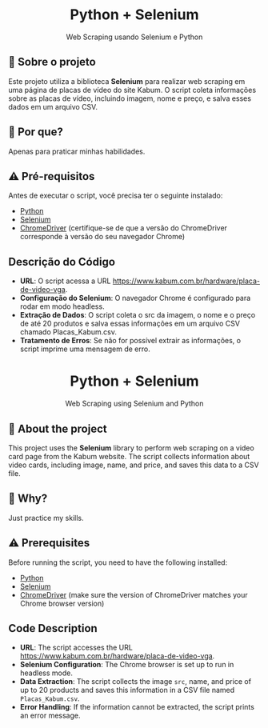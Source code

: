 <h1 align="center"> Python + Selenium </h1>

<p align="center"> Web Scraping usando Selenium e Python </p>

## :rocket: Sobre o projeto

Este projeto utiliza a biblioteca **Selenium** para realizar web scraping em uma página de placas de vídeo do site Kabum. O script coleta informações sobre as placas de vídeo, incluindo imagem, nome e preço, e salva esses dados em um arquivo CSV.

## :thinking: Por que?

Apenas para praticar minhas habilidades.

## :warning: Pré-requisitos

Antes de executar o script, você precisa ter o seguinte instalado:

- [Python](https://www.python.org/downloads/)
- [Selenium](https://pypi.org/project/selenium/)
- [ChromeDriver](https://developer.chrome.com/docs/chromedriver/downloads?hl=pt-br) (certifique-se de que a versão do ChromeDriver corresponde à versão do seu navegador Chrome)

## Descrição do Código

- **URL**: O script acessa a URL https://www.kabum.com.br/hardware/placa-de-video-vga.
- **Configuração do Selenium**: O navegador Chrome é configurado para rodar em modo headless.
- **Extração de Dados**: O script coleta o src da imagem, o nome e o preço de até 20 produtos e salva essas informações em um arquivo CSV chamado Placas_Kabum.csv.
- **Tratamento de Erros**: Se não for possível extrair as informações, o script imprime uma mensagem de erro.



<h1 align="center"> Python + Selenium </h1>

<p align="center"> Web Scraping using Selenium and Python </p>

## :rocket: About the project 

This project uses the **Selenium** library to perform web scraping on a video card page from the Kabum website. The script collects information about video cards, including image, name, and price, and saves this data to a CSV file.

## :thinking:  Why?

Just practice my skills.

## :warning: Prerequisites

Before running the script, you need to have the following installed:

- [Python](https://www.python.org/downloads/)
- [Selenium](https://pypi.org/project/selenium/)
- [ChromeDriver](https://developer.chrome.com/docs/chromedriver/downloads) (make sure the version of ChromeDriver matches your Chrome browser version)

## Code Description

- **URL**: The script accesses the URL https://www.kabum.com.br/hardware/placa-de-video-vga.
- **Selenium Configuration**: The Chrome browser is set up to run in headless mode.
- **Data Extraction**: The script collects the image `src`, name, and price of up to 20 products and saves this information in a CSV file named `Placas_Kabum.csv`.
- **Error Handling**: If the information cannot be extracted, the script prints an error message.
